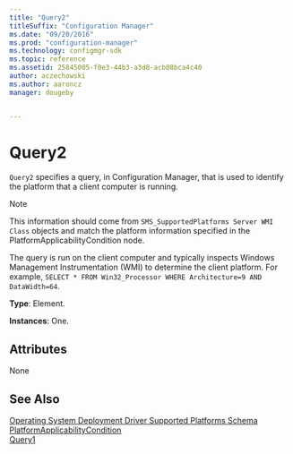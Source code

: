 ```yaml
---
title: "Query2"
titleSuffix: "Configuration Manager"
ms.date: "09/20/2016"
ms.prod: "configuration-manager"
ms.technology: configmgr-sdk
ms.topic: reference
ms.assetid: 25845005-f0e3-44b3-a3d8-acb08bca4c40
author: aczechowski
ms.author: aaroncz
manager: dougeby


---
```

# Query2
`Query2` specifies a query, in Configuration Manager, that is used to identify the platform that a client computer is running.  

> [!NOTE]
>  This information should come from `SMS_SupportedPlatforms Server WMI Class` objects and match the platform information specified in the PlatformApplicabilityCondition node.  

 The query is run on the client computer and typically inspects Windows Management Instrumentation (WMI) to determine the client platform. For example, `SELECT * FROM Win32_Processor WHERE Architecture=9 AND DataWidth=64`.  

 **Type**: Element.  

 **Instances**: One.  

## Attributes  
 None  

## See Also  
 [Operating System Deployment Driver Supported Platforms Schema](../../../develop/reference/osd/operating-system-deployment-driver-supported-platforms-schema.md)   
 [PlatformApplicabilityCondition](../../../develop/reference/osd/platformapplicabilitycondition.md)   
 [Query1](../../../develop/reference/osd/query1.md)
